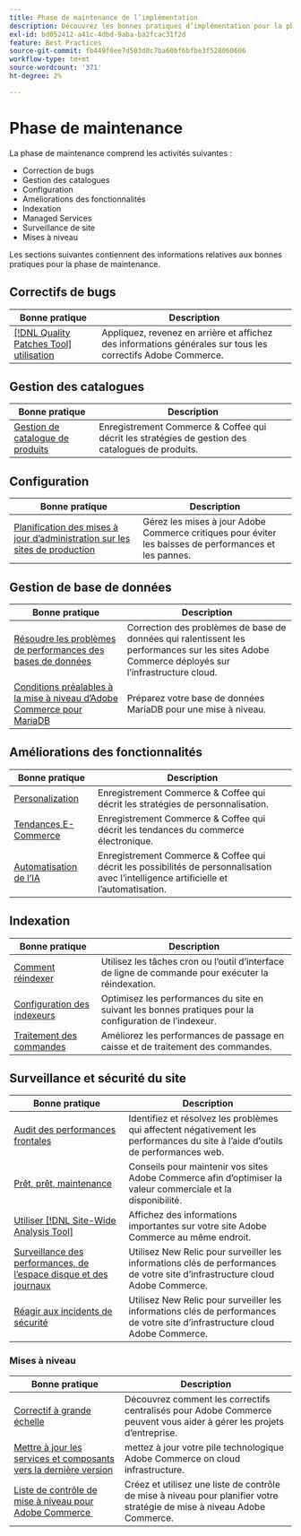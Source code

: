 ```yaml
---
title: Phase de maintenance de l’implémentation
description: Découvrez les bonnes pratiques d’implémentation pour la phase de maintenance des projets Adobe Commerce.
exl-id: bd052412-a41c-4dbd-9aba-ba2fcac31f2d
feature: Best Practices
source-git-commit: fb449f0ee7d503d0c7ba60bf6bfbe3f528060606
workflow-type: tm+mt
source-wordcount: '371'
ht-degree: 2%

---
```


# Phase de maintenance

La phase de maintenance comprend les activités suivantes :

- Correction de bugs
- Gestion des catalogues
- Configuration
- Améliorations des fonctionnalités
- Indexation
- Managed Services
- Surveillance de site
- Mises à niveau

Les sections suivantes contiennent des informations relatives aux bonnes pratiques pour la phase de maintenance.

## Correctifs de bugs

| Bonne pratique | Description |
|-----------------------------------------------------------------------------------|-------------------------------------------------------------------------------|
| [[!DNL Quality Patches Tool] utilisation](../../../tools/quality-patches-tool/usage.md) | Appliquez, revenez en arrière et affichez des informations générales sur tous les correctifs Adobe Commerce. |

## Gestion des catalogues

| Bonne pratique | Description |
|------------------------------------------------------------------------------------------------------------------------------------------------------------------|--------------------------------------------------------------------------------------|
| [Gestion de catalogue de produits](https://www.gotostage.com/channel/fca90f7960be436f9b849215d9e06026/recording/2eea2782fc874047a020391000519f8b/watch?source=CHANNEL) | Enregistrement Commerce &amp; Coffee qui décrit les stratégies de gestion des catalogues de produits. |

## Configuration

| Bonne pratique | Description |
|-------------------------------------------------------------------------------------------|---------------------------------------------------------------------------------|
| [Planification des mises à jour d’administration sur les sites de production](scheduling-admin-updates-in-production.md) | Gérez les mises à jour Adobe Commerce critiques pour éviter les baisses de performances et les pannes. |

## Gestion de base de données

| Bonne pratique | Description |
|--------------------------------------------------------------------------------------------------------|-----------------------------------------------------------------------------------------------------|
| [Résoudre les problèmes de performances des bases de données&#x200B;](resolve-database-performance-issues.md) | Correction des problèmes de base de données qui ralentissent les performances sur les sites Adobe Commerce déployés sur l’infrastructure cloud. |
| [Conditions préalables à la mise à niveau d’Adobe Commerce pour MariaDB&#x200B;](mariadb-upgrade.md) | Préparez votre base de données MariaDB pour une mise à niveau. |

## Améliorations des fonctionnalités

| Bonne pratique | Description |
|---------------------------------------------------------------------------------------------------------------------------------------------------------|-----------------------------------------------------------------------------------------------------------------------|
| [Personalization](https://www.gotostage.com/channel/fca90f7960be436f9b849215d9e06026/recording/e218545a77de490fb5102eca07d0580a/watch?source=CHANNEL) | Enregistrement Commerce &amp; Coffee qui décrit les stratégies de personnalisation. |
| [Tendances E-Commerce](https://www.gotostage.com/channel/fca90f7960be436f9b849215d9e06026/recording/9a772468d7b64409a3d5dff4d67e656d/watch?source=CHANNEL) | Enregistrement Commerce &amp; Coffee qui décrit les tendances du commerce électronique. |
| [Automatisation de l’IA](https://www.gotostage.com/channel/fca90f7960be436f9b849215d9e06026/recording/27ae23699c2847be981a23ca098e548f/watch?source=CHANNEL) | Enregistrement Commerce &amp; Coffee qui décrit les possibilités de personnalisation avec l’intelligence artificielle et l’automatisation. |

## Indexation

| Bonne pratique | Description |
|------------------------------------------------------------------------------------------------------------|----------------------------------------------------------------------------------|
| [Comment réindexer ](https://developer.adobe.com/commerce/php/development/components/indexing/#how-to-reindex) | Utilisez les tâches cron ou l’outil d’interface de ligne de commande pour exécuter la réindexation. |
| [Configuration des indexeurs&#x200B;](indexer-configuration.md) | Optimisez les performances du site en suivant les bonnes pratiques pour la configuration de l’indexeur. |
| [Traitement des commandes](order-processing-configuration.md) | Améliorez les performances de passage en caisse et de traitement des commandes. |

## Surveillance et sécurité du site

| Bonne pratique | Description |
|-------------------------------------------------------------------------------------------------------------------------------------------------|-----------------------------------------------------------------------------------------------------------|
| [Audit des performances frontales](frontend-performance.md) | Identifiez et résolvez les problèmes qui affectent négativement les performances du site à l’aide d’outils de performances web. |
| [Prêt, prêt, maintenance](https://business.adobe.com/blog/basics/ready-set-maintain) | Conseils pour maintenir vos sites Adobe Commerce afin d’optimiser la valeur commerciale et la disponibilité. |
| [Utiliser  [!DNL Site-Wide Analysis Tool]](../../../tools/site-wide-analysis-tool/intro.md#integrations-with-other-adobe-commerce-support-tools) | Affichez des informations importantes sur votre site Adobe Commerce au même endroit. |
| [Surveillance des performances, de l’espace disque et des journaux](https://experienceleague.adobe.com/docs/commerce-cloud-service/user-guide/monitor/performance.html?lang=fr) | Utilisez New Relic pour surveiller les informations clés de performances de votre site d’infrastructure cloud Adobe Commerce. |
| [Réagir aux incidents de sécurité](respond-to-security-incident.md) | Utilisez New Relic pour surveiller les informations clés de performances de votre site d’infrastructure cloud Adobe Commerce. |

### Mises à niveau

| Bonne pratique | Description |
|-----------------------------------------------------------------------|--------------------------------------------------------------------------------------------|
| [Correctif à grande échelle](patching-at-scale.md) | Découvrez comment les correctifs centralisés pour Adobe Commerce peuvent vous aider à gérer les projets d’entreprise. |
| [Mettre à jour les services et composants vers la dernière version&#x200B;](update-services.md) | mettez à jour votre pile technologique Adobe Commerce on cloud infrastructure. |
| [ Liste de contrôle de mise à niveau pour Adobe Commerce &#x200B;](upgrade-checklist.md) | Créez et utilisez une liste de contrôle de mise à niveau pour planifier votre stratégie de mise à niveau Adobe Commerce. |
